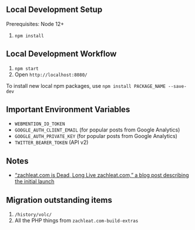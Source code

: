 ## Local Development Setup

Prerequisites: Node 12+

1. `npm install`

## Local Development Workflow

1. `npm start`
1. Open `http://localhost:8080/`

To install new local npm packages, use `npm install PACKAGE_NAME --save-dev`

## Important Environment Variables

* `WEBMENTION_IO_TOKEN`
* `GOOGLE_AUTH_CLIENT_EMAIL` (for popular posts from Google Analytics)
* `GOOGLE_AUTH_PRIVATE_KEY` (for popular posts from Google Analytics)
* `TWITTER_BEARER_TOKEN` (API v2)

## Notes

 * [“zachleat.com is Dead, Long Live zachleat.com,” a blog post describing the initial launch](http://www.zachleat.com/web/zachleat-is-dead/)

## Migration outstanding items

1. `/history/volc/`
1. All the PHP things from `zachleat.com-build-extras`